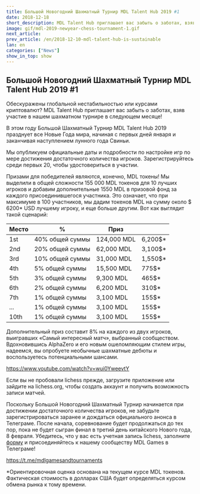 ```yaml
---
title: Большой Новогодний Шахматный Турнир MDL Talent Hub 2019 #1
date: 2018-12-18
short_description: MDL Talent Hub приглашает вас забыть о заботах, взяв участие в нашем шахматном турнире в следующем месяце!
image: gif/mdl-2019-newyear-chess-tournament-1.gif
next_article:
prev_article: /en/2018-12-10-mdl-talent-hub-is-sustainable
lan: en
categories: ["News"]
show_in_top: show
---
```


## Большой Новогодний Шахматный Турнир MDL Talent Hub 2019 #1

Обескуражены глобальной нестабильностью или курсами криптовалют?
MDL Talent Hub приглашает вас забыть о заботах, взяв участие в нашем шахматном турнире в следующем месяце!

В этом году Большой Шахматный Турнир MDL Talent Hub 2019 празднует все Новые Года мира, начиная с первых дней января и заканчивая наступлением лунного года Свиньи.

Мы опубликуем официальные даты и подробности по настройке игр по мере достижения достаточного количества игроков. Зарегистрируйтесь среди первых 20, чтобы удостовериться в участии.

Призами для победителей являются, конечно, MDL токены! Мы выделили в общей сложности 155 000 MDL токенов для 10 лучших игроков и добавим дополнительные 1550 MDL в призовой фонд за каждого присоединившегося участника. Это означает, что при максимуме в 100 участников, мы дадим токенов MDL на сумму около $ 6200* USD лучшему игроку, и еще больше другим. Вот как выглядит такой сценарий:


| Место |        %        |    Приз     |         |
|-------|-----------------|-------------|---------|
|  1st  | 40% общей суммы | 124,000 MDL | 6,200$* |
|  2nd  | 20% общей суммы | 62,000  MDL | 3,100$* |
|  3rd  | 10% общей суммы | 31,000  MDL | 1,550$* |
|  4th  |  5% общей суммы | 15,500  MDL |  775$*  |
|  5th  |  3% общей суммы | 9,300   MDL |  465$*  |
|  6th  |  2% общей суммы | 6,200   MDL |  310$*  |
|  7th  |  1% общей суммы | 3,100   MDL |  155$*  |
|  ...  |  1% общей суммы | 3,100   MDL |  155$*  |
|  10th |  1% общей суммы | 3,100   MDL |  155$*  |


Дополнительный приз составит 8% на каждого из двух игроков, выигравших «Самый интересный матч», выбранный сообществом. Вдохновившись AlphaZero и его новым ошеломляющим стилем игры, надеемся, вы опробуете необычные шахматные дебюты и воспользуетесь потенциальными шансами.

https://www.youtube.com/watch?v=wui0YweevtY

Если вы не пробовали lichess прежде, загрузите приложение или зайдите на lichess.org, чтобы создать аккаунт и получить возможность записи матчей.

Поскольку Большой Новогодний Шахматный Турнир начинается при достижении  достаточного количества игроков, не забудьте зарегистрироваться заранее и дождаться официального анонса в Телеграме. После начала, соревнование будет продолжаться до тех пор, пока не будет сыгран финал в третий день китайского Нового года,  8 февраля. Убедитесь, что у вас есть учетная запись lichess, заполните [форму](https://docs.google.com/forms/d/e/1FAIpQLSf4dooMruWkNZjJ8heKMxA3m9myVQ1ce4RafH5AyFD8JA-UJA/viewform) и присоединяйтесь к нашему сообществу MDL Games в Телеграме!

https://t.me/mdlgamesandtournaments

*Ориентировочная оценка основана на текущем курсе MDL токенов. Фактическая стоимость в долларах США будет определяться курсом обмена рынка к тому времени.
